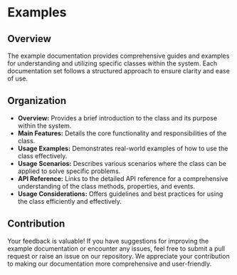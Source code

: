 # Examples

## Overview
The example documentation provides comprehensive guides and examples for understanding and utilizing specific classes within the system. Each documentation set follows a structured approach to ensure clarity and ease of use.

## Organization
- **Overview:** Provides a brief introduction to the class and its purpose within the system.
- **Main Features:** Details the core functionality and responsibilities of the class.
- **Usage Examples:** Demonstrates real-world examples of how to use the class effectively.
- **Usage Scenarios:** Describes various scenarios where the class can be applied to solve specific problems.
- **API Reference:** Links to the detailed API reference for a comprehensive understanding of the class methods, properties, and events.
- **Usage Considerations:** Offers guidelines and best practices for using the class efficiently and effectively.

## Contribution
Your feedback is valuable! If you have suggestions for improving the example documentation or encounter any issues, feel free to submit a pull request or raise an issue on our repository. We appreciate your contribution to making our documentation more comprehensive and user-friendly.
